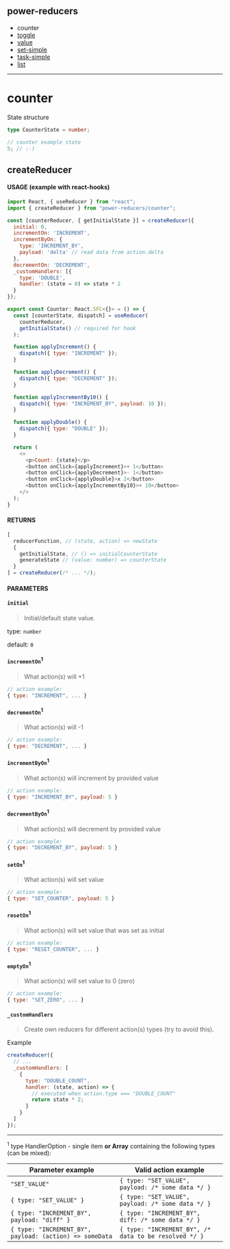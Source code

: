 ## power-reducers

- counter
- [toggle](./toggle.md)
- [value](./value.md)
- [set-simple](./set-simple.md)
- [task-simple](./task-simple.md)
- [list](./list.md)

---

# counter

State structure

```ts
type CounterState = number;
```

```js
// counter example state
5; // :-)
```

## createReducer

#### USAGE (example with react-hooks)

```js
import React, { useReducer } from "react";
import { createReducer } from "power-reducers/counter";

const [counterReducer, { getInitialState }] = createReducer({
  initial: 0,
  incrementOn: 'INCREMENT',
  incrementByOn: {
    type: 'INCREMENT_BY',
    payload: 'delta' // read data from action.delta
  },
  decrementOn: 'DECREMENT',
  _customHandlers: [{
    type: 'DOUBLE',
    handler: (state = 0) => state * 2
  }
});

export const Counter: React.SFC<{}> = () => {
  const [counterState, dispatch] = useReducer(
    counterReducer,
    getInitialState() // required for hook
  );

  function applyIncrement() {
    dispatch({ type: "INCREMENT" });
  }

  function applyDecrement() {
    dispatch({ type: "DECREMENT" });
  }

  function applyIncrementBy10() {
    dispatch({ type: "INCREMENT_BY", payload: 10 });
  }

  function applyDouble() {
    dispatch({ type: "DOUBLE" });
  }

  return (
    <>
      <p>Count: {state}</p>
      <button onClick={applyIncrement}>+ 1</button>
      <button onClick={applyDecrement}>- 1</button>
      <button onClick={applyDouble}>x 2</button>
      <button onClick={applyIncrementBy10}>+ 10</button>
    </>
  );
}
```

#### RETURNS

```javascript
[
  reducerFunction, // (state, action) => newState
  {
    getInitialState, // () => initialCounterState
    generateState // (value: number) => counterState
  }
] = createReducer(/* ... */);
```

#### PARAMETERS

#### **`initial`**

> Initial/default state value.

type: `number`

default: `0`

#### **`incrementOn`<sup>1</sup>**

> What action(s) will +1

```js
// action example:
{ type: "INCREMENT", ... }
```

#### **`decrementOn`<sup>1</sup>**

> What action(s) will -1

```js
// action example:
{ type: "DECREMENT", ... }
```

#### **`incrementByOn`<sup>1</sup>**

> What action(s) will increment by provided value

```js
// action example:
{ type: "INCREMENT_BY", payload: 5 }
```

#### **`decrementByOn`<sup>1</sup>**

> What action(s) will decrement by provided value

```js
// action example:
{ type: "DECREMENT_BY", payload: 5 }
```

#### **`setOn`<sup>1</sup>**

> What action(s) will set value

```js
// action example:
{ type: "SET_COUNTER", payload: 5 }
```

#### **`resetOn`<sup>1</sup>**

> What action(s) will set value that was set as initial

```js
// action example:
{ type: "RESET_COUNTER", ... }
```

#### **`emptyOn`<sup>1</sup>**

> What action(s) will set value to 0 (zero)

```js
// action example:
{ type: "SET_ZERO", ... }
```

#### **`_customHandlers`**

> Create own reducers for different action(s) types (try to avoid this).

Example

```javascript
createReducer({
  // ...
  _customHandlers: [
    {
      type: "DOUBLE_COUNT",
      handler: (state, action) => {
        // executed when action.type === "DOUBLE_COUNT"
        return state * 2;
      }
    }
  ]
});
```

---

<sup>1</sup> type HandlerOption - single item **or Array** containing the following types (can be mixed):

| Parameter example                                        | Valid action example                                  |
| ------------------------------------------------------- | ----------------------------------------------------- |
| `"SET_VALUE"`                                           | `{ type: "SET_VALUE", payload: /* some data */ }`     |
| `{ type: "SET_VALUE" }`                                 | `{ type: "SET_VALUE", payload: /* some data */ }`     |
| `{ type: "INCREMENT_BY", payload: "diff" }`              | `{ type: "INCREMENT_BY", diff: /* some data */ }`      |
| `{ type: "INCREMENT_BY", payload: (action) => someData` | `{ type: "INCREMENT_BY", /* data to be resolved */ }` |

